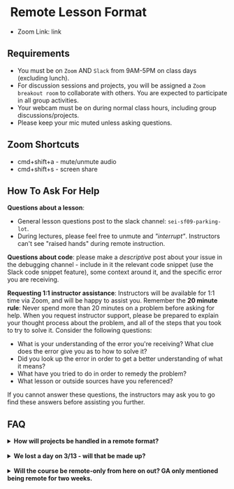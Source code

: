 <h1><img src="https://ga-dash.s3.amazonaws.com/production/assets/logo-9f88ae6c9c3871690e33280fcf557f33.png" alt="" style="max-width:100%;" /> Remote Lesson Format</h1>

* Zoom Link: link

## Requirements

* You must be on `Zoom` AND `Slack` from 9AM-5PM on class days (excluding lunch).
* For discussion sessions and projects, you will be assigned a `Zoom breakout room` to collaborate with others. You are expected to participate in all group activities.
* Your webcam must be on during normal class hours, including group discussions/projects.
* Please keep your mic muted unless asking questions.

## Zoom Shortcuts
* cmd+shift+a - mute/unmute audio
* cmd+shift+s - screen share

## How To Ask For Help
<strong>Questions about a lesson</strong>:

- General lesson questions post to the slack channel: `sei-sf09-parking-lot`.
- During lectures, please feel free to unmute and <em>"interrupt"</em>. Instructors can't see "raised hands" during remote instruction.

<strong>Questions about code</strong>: please make a <em>descriptive</em> post about your issue in the debugging channel - include in it the relevant code snippet (use the Slack code snippet feature), some context around it, and the specific error you are receiving.

<strong>Requesting 1:1 instructor assistance</strong>: Instructors will be available for 1:1 time via Zoom, and will be happy to assist you. Remember the <strong>20 minute rule</strong>: Never spend more than 20 minutes on a problem before asking for help. When you request instructor support, please be prepared to explain your thought process about the problem, and all of the steps that you took to try to solve it. Consider the following questions:

* What is your understanding of the error you're receiving? What clue does the error give you as to how to solve it?
* Did you look up the error in order to get a better understanding of what it means?
* What have you tried to do in order to remedy the problem?
* What lesson or outside sources have you referenced?

If you cannot answer these questions, the instructors may ask you to go find these answers before assisting you further.

## FAQ
<details>
<summary><b>How will projects be handled in a remote format?</b></summary>
Project collaboration will be done over Zoom. We will be creating breakout rooms for each project group, and you will be required to be in them (with webcam on) during class time. Feel free to keep your mic muted and listen to music etc while working, but you should be still have your webcam on and should be available if a project member needs to ask you a question.

The added benefit to this format is that instructors will be able to more easily assist your entire group all at once!
</details>
<br>
<details>
<summary><b>We lost a day on 3/13 - will that be made up?</b></summary>
The course will be extended by one day in order to accommodate for the lost day. The new course end date will be May 12, 2020.
</details>
<br>
<details>
<summary><b>Will the course be remote-only from here on out? GA only mentioned being remote for two weeks.</b></summary>
General Assembly is following the recommendations of the CDC and WHO, in addition to state and local governments. For the time being we are planning only for being remote for the next two weeks, but will be updating students/instructors every Thursday while we are teaching remotely. The first update will be on 3/19.
</details>
